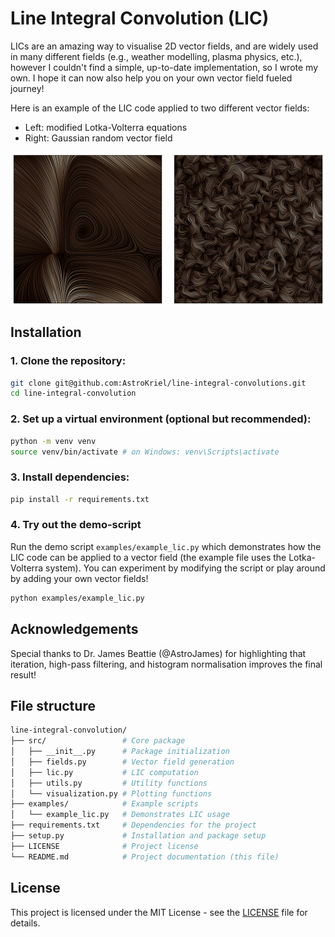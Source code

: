 # Line Integral Convolution (LIC)

LICs are an amazing way to visualise 2D vector fields, and are widely used in many different fields (e.g., weather modelling, plasma physics, etc.), however I couldn't find a simple, up-to-date implementation, so I wrote my own. I hope it can now also help you on your own vector field fueled journey!

Here is an example of the LIC code applied to two different vector fields:
- Left: modified Lotka-Volterra equations
- Right: Gaussian random vector field

<div style="display: flex; justify-content: space-between;">
  <img src="./examples/example_lic_1.png" width="49%" />
  <img src="./examples/example_lic_2.png" width="49%" />
</div>


## Installation

### 1. Clone the repository:

```bash
git clone git@github.com:AstroKriel/line-integral-convolutions.git
cd line-integral-convolution
```

### 2. Set up a virtual environment (optional but recommended):

```bash
python -m venv venv
source venv/bin/activate # on Windows: venv\Scripts\activate
```

### 3. Install dependencies:

```bash
pip install -r requirements.txt
```

### 4. Try out the demo-script

Run the demo script `examples/example_lic.py` which demonstrates how the LIC code can be applied to a vector field (the example file uses the Lotka-Volterra system). You can experiment by modifying the script or play around by adding your own vector fields!

```bash
python examples/example_lic.py
```

## Acknowledgements

Special thanks to Dr. James Beattie (@AstroJames) for highlighting that iteration, high-pass filtering, and histogram normalisation improves the final result!

## File structure

```bash
line-integral-convolution/
├── src/                 # Core package
│   ├── __init__.py      # Package initialization
│   ├── fields.py        # Vector field generation
│   ├── lic.py           # LIC computation
│   ├── utils.py         # Utility functions
│   └── visualization.py # Plotting functions
├── examples/            # Example scripts
│   └── example_lic.py   # Demonstrates LIC usage
├── requirements.txt     # Dependencies for the project
├── setup.py             # Installation and package setup
├── LICENSE              # Project license
└── README.md            # Project documentation (this file)
```

## License

This project is licensed under the MIT License - see the [LICENSE](./LICENSE) file for details.
